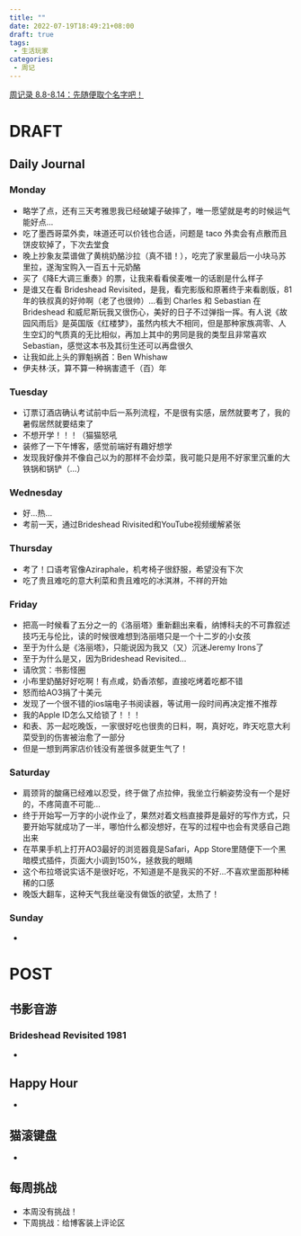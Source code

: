```yaml
---
title: ""
date: 2022-07-19T18:49:21+08:00
draft: true
tags: 
 - 生活玩家
categories:
 - 周记
---
```

[周记录 8.8-8.14：先随便取个名字吧！](周记录%208.8-8.14：先随便取个名字吧！.md) 

# DRAFT
## Daily Journal
### Monday
- 略学了点，还有三天考雅思我已经破罐子破摔了，唯一愿望就是考的时候运气能好点…
- 吃了墨西哥菜外卖，味道还可以价钱也合适，问题是 taco 外卖会有点散而且饼皮软掉了，下次去堂食
- 晚上抄象友菜谱做了黄桃奶酪沙拉（真不错！），吃完了家里最后一小块马苏里拉，遂淘宝购入一百五十元奶酪
- 买了《降E大调三重奏》的票，让我来看看侯麦唯一的话剧是什么样子
- 是谁又在看 Brideshead Revisited，是我，看完影版和原著终于来看剧版，81年的铁叔真的好帅啊（老了也很帅）…看到 Charles 和 Sebastian 在 Brideshead 和威尼斯玩我又很伤心，美好的日子不过弹指一挥。有人说《故园风雨后》是英国版《红楼梦》，虽然内核大不相同，但是那种家族凋零、人生空幻的气质真的无比相似，再加上其中的男同是我的类型且非常喜欢 Sebastian，感觉这本书及其衍生还可以再盘很久
- 让我如此上头的罪魁祸首：Ben Whishaw
- 伊夫林·沃，算不算一种祸害遗千（百）年
### Tuesday
- 订票订酒店确认考试前中后一系列流程，不是很有实感，居然就要考了，我的暑假居然就要结束了
- 不想开学！！！（猫猫怒吼
- 装修了一下午博客，感觉前端好有趣好想学
- 发现我好像并不像自己以为的那样不会炒菜，我可能只是用不好家里沉重的大铁锅和锅铲（…）
### Wednesday
- 好…热…
- 考前一天，通过Brideshead Rivisited和YouTube视频缓解紧张
### Thursday
- 考了！口语考官像Aziraphale，机考椅子很舒服，希望没有下次
- 吃了贵且难吃的意大利菜和贵且难吃的冰淇淋，不祥的开始
### Friday
- 把高一时候看了五分之一的《洛丽塔》重新翻出来看，纳博科夫的不可靠叙述技巧无与伦比，读的时候很难想到洛丽塔只是一个十二岁的小女孩
- 至于为什么是《洛丽塔》，只能说因为我又（又）沉迷Jeremy Irons了
- 至于为什么是又，因为Brideshead Revisited…
- 请欣赏：书影怪圈
- 小布里奶酪好好吃啊！有点咸，奶香浓郁，直接吃烤着吃都不错
- 怒而给AO3捐了十美元
- 发现了一个很不错的ios端电子书阅读器，等试用一段时间再决定推不推荐
- 我的Apple ID怎么又给锁了！！！
- 和表、苏一起吃晚饭，一家很好吃也很贵的日料，啊，真好吃，昨天吃意大利菜受到的伤害被治愈了一部分
- 但是一想到两家店价钱没有差很多就更生气了！
### Saturday
- 肩颈背的酸痛已经难以忍受，终于做了点拉伸，我坐立行躺姿势没有一个是好的，不疼简直不可能…
- 终于开始写一万字的小说作业了，果然对着文档直接莽是最好的写作方式，只要开始写就成功了一半，哪怕什么都没想好，在写的过程中也会有灵感自己跑出来
- 在苹果手机上打开AO3最好的浏览器竟是Safari，App Store里随便下一个黑暗模式插件，页面大小调到150%，拯救我的眼睛
- 这个布拉塔说实话不是很好吃，不知道是不是我买的不好…不喜欢里面那种稀稀的口感
- 晚饭大翻车，这种天气我丝毫没有做饭的欲望，太热了！
### Sunday
- 
# POST
## 书影音游

### Brideshead Revisited 1981
- 
## Happy Hour
- 
## 猫滚键盘
- 
## 每周挑战
- 本周没有挑战！
- 下周挑战：给博客装上评论区